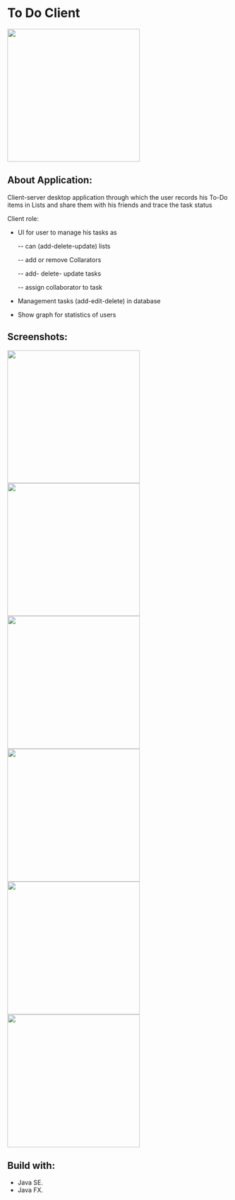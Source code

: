 # To Do Client
<img src="https://user-images.githubusercontent.com/44899782/79294131-b94a2780-7ed5-11ea-9d0a-fffddaf3af51.jpg" height = 300 >

## About Application:
Client-server desktop application through which the user records his To-Do items in Lists and share them with his friends and trace the task status

Client role:
- UI for user to manage his tasks as 

  --  can (add-delete-update) lists

  --  add or remove Collarators 

  --  add- delete- update tasks

  --  assign collaborator to task

- Management tasks (add-edit-delete) in database

- Show graph for statistics of users

## Screenshots:
<div>
<img src= "https://user-images.githubusercontent.com/44899782/79295162-51e1a700-7ed8-11ea-925a-55047fe8cb1e.png" width = 300>
<img src= "https://user-images.githubusercontent.com/44899782/79295165-53ab6a80-7ed8-11ea-9a28-600116a7e64b.png" width = 300>
<img src= "https://user-images.githubusercontent.com/44899782/79295168-54440100-7ed8-11ea-8b3d-20053cc72215.png" width = 300>
<img src= "https://user-images.githubusercontent.com/44899782/79295170-55752e00-7ed8-11ea-916f-f7c3302853a8.png" width = 300>
<img src= "https://user-images.githubusercontent.com/44899782/79295171-56a65b00-7ed8-11ea-8804-92ddd534eb2a.png" width = 300> 
<img src= "https://user-images.githubusercontent.com/44899782/79295175-573ef180-7ed8-11ea-8806-ed4112883b19.png" width = 300>
</div>


## Build with:
- Java SE.
- Java FX.
